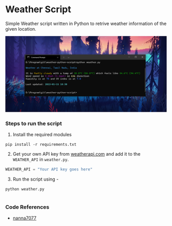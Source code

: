 # Weather Script

Simple Weather script written in Python to retrive weather information of the given location.

![Screenshot](images/Screenshot.png)

### Steps to run the script

1. Install the required modules
```
pip install -r requirements.txt
```
2. Get your own API key from [weatherapi.com](https://www.weatherapi.com/) and add it to the `WEATHER_API` in `weather.py`.
```python
WEATHER_API = "Your API key goes here"
```
3. Run the script using -
```
python weather.py
```
#

### Code References
- [nanna7077](https://github.com/nanna7077/LHDBuild22/tree/main/WeatherNow)
